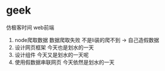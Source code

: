 # geek
仿极客时间 web前端

1. node爬取数据     数据爬取失败 不是li装的爬不到 -> 自己造假数据
2. 设计网页框架     今天也是划水的一天
3. 设计组件         今天又是划水的一天呢
4. 使用假数据串联网页   今天依然是划水的一天